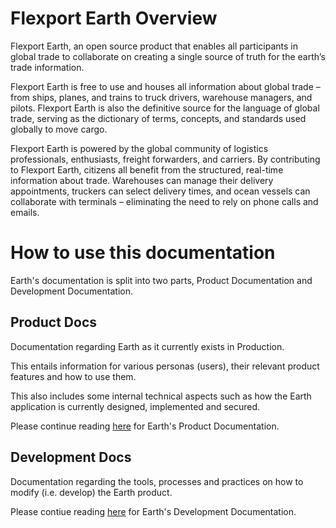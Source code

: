 # Flexport Earth Overview

Flexport Earth, an open source product that enables all participants in global trade to collaborate on creating a single source of truth for the earth’s trade information.

Flexport Earth is free to use and houses all information about global trade – from ships, planes, and trains to truck drivers, warehouse managers, and pilots. Flexport Earth is also the definitive source for the language of global trade, serving as the dictionary of terms, concepts, and standards used globally to move cargo.

Flexport Earth is powered by the global community of logistics professionals, enthusiasts, freight forwarders, and carriers. By contributing to Flexport Earth, citizens all benefit from the structured, real-time information about trade. Warehouses can manage their delivery appointments, truckers can select delivery times, and ocean vessels can collaborate with terminals – eliminating the need to rely on phone calls and emails.

# How to use this documentation

Earth's documentation is split into two parts, Product Documentation and Development Documentation.

## Product Docs

Documentation regarding Earth as it currently exists in Production.

This entails information for various personas (users), their relevant product features and how to use them.

This also includes some internal technical aspects such as how the Earth application is currently designed, implemented and secured.

Please continue reading [here](./product/docs/) for Earth's Product Documentation.

## Development Docs

Documentation regarding the tools, processes and practices on how to modify (i.e. develop) the Earth product.

Please contiue reading [here](./dev/docs/) for Earth's Development Documentation.
